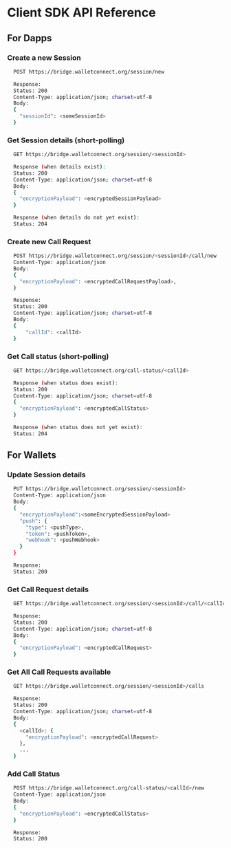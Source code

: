 # Client SDK API Reference

## For Dapps

### Create a new Session

```bash
  POST https://bridge.walletconnect.org/session/new

  Response:
  Status: 200
  Content-Type: application/json; charset=utf-8
  Body:
  {
    "sessionId": <someSessionId>
  }
```

### Get Session details (short-polling)

```bash
  GET https://bridge.walletconnect.org/session/<sessionId>

  Response (when details exist):
  Status: 200
  Content-Type: application/json; charset=utf-8
  Body:
  {
    "encryptionPayload": <encryptedSessionPayload>
  }

  Response (when details do not yet exist):
  Status: 204
```

### Create new Call Request

```bash
  POST https://bridge.walletconnect.org/session/<sessionId>/call/new
  Content-Type: application/json
  Body:
  {
    "encryptionPayload": <encryptedCallRequestPayload>,
  }

  Response:
  Status: 200
  Content-Type: application/json; charset=utf-8
  Body:
  {
      "callId": <callId>
  }
```

### Get Call status (short-polling)

```bash
  GET https://bridge.walletconnect.org/call-status/<callId>

  Response (when status does exist):
  Status: 200
  Content-Type: application/json; charset=utf-8
  {
    "encryptionPayload": <encryptedCallStatus>
  }

  Response (when status does not yet exist):
  Status: 204
```

## For Wallets

### Update Session details

```bash
  PUT https://bridge.walletconnect.org/session/<sessionId>
  Content-Type: application/json
  Body:
  {
    "encryptionPayload":<someEncryptedSessionPayload>
    "push": {
      "type": <pushType>,
      "token": <pushToken>,
      "webhook": <pushWebhook>
    }
  }

  Response:
  Status: 200
```

### Get Call Request details

```bash
  GET https://bridge.walletconnect.org/session/<sessionId>/call/<callId>

  Response:
  Status: 200
  Content-Type: application/json; charset=utf-8
  Body:
  {
    "encryptionPayload": <encryptedCallRequest>
  }
```

### Get All Call Requests available

```bash
  GET https://bridge.walletconnect.org/session/<sessionId>/calls

  Response:
  Status: 200
  Content-Type: application/json; charset=utf-8
  Body:
  {
    <callId>: {
      "encryptionPayload": <encryptedCallRequest>
    },
    ...
  }
```

### Add Call Status

```bash
  POST https://bridge.walletconnect.org/call-status/<callId>/new
  Content-Type: application/json
  Body:
  {
    "encryptionPayload": <encryptedCallStatus>
  }

  Response:
  Status: 200
```
